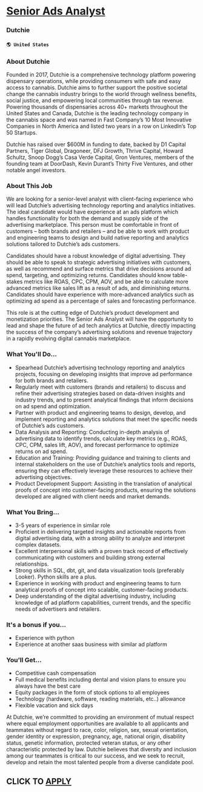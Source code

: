 # [Senior Ads Analyst](https://www.remotewlb.com/apply/senior-ads-analyst-82483)  
### Dutchie  
#### `🌎 United States`  

### About Dutchie

Founded in 2017, Dutchie is a comprehensive technology platform powering dispensary operations, while providing consumers with safe and easy access to cannabis. Dutchie aims to further support the positive societal change the cannabis industry brings to the world through wellness benefits, social justice, and empowering local communities through tax revenue. Powering thousands of dispensaries across 40+ markets throughout the United States and Canada, Dutchie is the leading technology company in the cannabis space and was named in Fast Company’s 10 Most Innovative Companies in North America and listed two years in a row on LinkedIn’s Top 50 Startups.

Dutchie has raised over $600M in funding to date, backed by D1 Capital Partners, Tiger Global, Dragoneer, DFJ Growth, Thrive Capital, Howard Schultz, Snoop Dogg’s Casa Verde Capital, Gron Ventures, members of the founding team at DoorDash, Kevin Durant’s Thirty Five Ventures, and other notable angel investors.

### About This Job

We are looking for a senior-level analyst with client-facing experience who will lead Dutchie’s advertising technology reporting and analytics initiatives. The ideal candidate would have experience at an ads platform which handles functionality for both the demand and supply side of the advertising marketplace. This person must be comfortable in front of customers – both brands and retailers – and be able to work with product and engineering teams to design and build native reporting and analytics solutions tailored to Dutchie’s ads customers.

Candidates should have a robust knowledge of digital advertising. They should be able to speak to strategic advertising initiatives with customers, as well as recommend and surface metrics that drive decisions around ad spend, targeting, and optimizing returns. Candidates should know table-stakes metrics like ROAS, CPC, CPM, AOV, and be able to calculate more advanced metrics like sales lift as a result of ads, and diminishing returns. Candidates should have experience with more-advanced analytics such as optimizing ad spend as a percentage of sales and forecasting performance.

This role is at the cutting edge of Dutchie’s product development and monetization priorities. The Senior Ads Analyst will have the opportunity to lead and shape the future of ad tech analytics at Dutchie, directly impacting the success of the company’s advertising solutions and revenue trajectory in a rapidly evolving digital cannabis marketplace.

### What You'll Do...

  * Spearhead Dutchie’s advertising technology reporting and analytics projects, focusing on developing insights that improve ad performance for both brands and retailers.
  * Regularly meet with customers (brands and retailers) to discuss and refine their advertising strategies based on data-driven insights and industry trends, and to present analytical findings that inform decisions on ad spend and optimization.
  * Partner with product and engineering teams to design, develop, and implement reporting and analytics solutions that meet the specific needs of Dutchie’s ads customers.
  * Data Analysis and Reporting: Conducting in-depth analysis of advertising data to identify trends, calculate key metrics (e.g., ROAS, CPC, CPM, sales lift, AOV), and forecast performance to optimize returns on ad spend.
  * Education and Training: Providing guidance and training to clients and internal stakeholders on the use of Dutchie’s analytics tools and reports, ensuring they can effectively leverage these resources to achieve their advertising objectives.
  * Product Development Support: Assisting in the translation of analytical proofs of concept into customer-facing products, ensuring the solutions developed are aligned with client needs and market demands.

### What You Bring...

  * 3-5 years of experience in similar role
  * Proficient in delivering targeted insights and actionable reports from digital advertising data, with a strong ability to analyze and interpret complex datasets.
  * Excellent interpersonal skills with a proven track record of effectively communicating with customers and building strong external relationships.
  * Strong skills in SQL, dbt, git, and data visualization tools (preferably Looker). Python skills are a plus.
  * Experience in working with product and engineering teams to turn analytical proofs of concept into scalable, customer-facing products.
  * Deep understanding of the digital advertising industry, including knowledge of ad platform capabilities, current trends, and the specific needs of advertisers and retailers.

### It's a bonus if you...

  * Experience with python
  * Experience at another saas business with similar ad platform

### You’ll Get…

  * Competitive cash compensation
  * Full medical benefits including dental and vision plans to ensure you always have the best care
  * Equity packages in the form of stock options to all employees
  * Technology (hardware, software, reading materials, etc..) allowance
  * Flexible vacation and sick days

At Dutchie, we’re committed to providing an environment of mutual respect where equal employment opportunities are available to all applicants and teammates without regard to race, color, religion, sex, sexual orientation, gender identity or expression, pregnancy, age, national origin, disability status, genetic information, protected veteran status, or any other characteristic protected by law. Dutchie believes that diversity and inclusion among our teammates is critical to our success, and we seek to recruit, develop and retain the most talented people from a diverse candidate pool.

  
## CLICK TO [APPLY](https://www.remotewlb.com/apply/senior-ads-analyst-82483)

